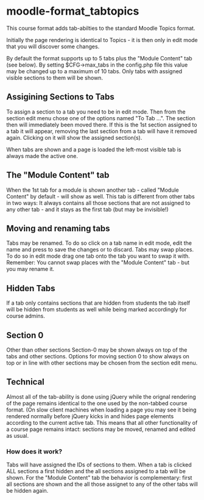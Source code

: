 # moodle-format_tabtopics
This course format adds tab-abilties to the standard Moodle Topics format.

Initially the page rendering is identical to Topics - it is then only in edit mode that you will discover some changes.

By default the format supports up to 5 tabs plus the "Module Content" tab (see below).
By setting $CFG->max_tabs in the config.php file this value may be changed up to a maximum of 10 tabs.
Only tabs with assigned visible sections to them will be shown.

Assigining Sections to Tabs
----
To assign a section to a tab you need to be in edit mode. Then from the section edit menu chose one of the options named "To Tab ...". The section then will immediately been moved there.
If this is the 1st section assigned to a tab it will appear, removing the last section from a tab will have it removed again. Clicking on it will show the assigned section(s).

When tabs are shown and a page is loaded the left-most visible tab is always made the active one.

The "Module Content" tab
----
When the 1st tab for a module is shown another tab - called "Module Content" by default - will show as well. This tab is different from other tabs in two ways: 
It always contains all those sections that are not assigned to any other tab - and it stays as the first tab (but may be invisible!)

Moving and renaming tabs
----
Tabs may be renamed. To do so click on a tab name in edit mode, edit the name and press <ENTER> to save the changes or <ESC> to discard.
Tabs may swap places. To do so in edit mode drag one tab onto the tab you want to swap it with. Remember: You cannot swap places with the "Module Content" tab - but you may rename it.
  
Hidden Tabs
----
If a tab only contains sections that are hidden from students the tab itself will be hidden from students as well while being marked accordingly for course admins.

Section 0
----
Other than other sections Section-0 may be shown always on top of the tabs and other sections. Options for moving section 0 to show always on top or in line with other sections may be chosen from the section edit menu.

Technical
---------
Almost all of the tab-ability is done using jQuery while the orignal rendering of the page remains identical to the one used by the non-tabbed course format.
(On slow client machines when loading a page you may see it being rendered normally before jQuery kicks in and hides page elements according to the current active tab.
This means that all other functionality of a course page remains intact: sections may be moved, renamed and edited as usual.
<h3>How does it work? </h3>
Tabs will have assigned the IDs of sections to them. When a tab is clicked ALL sections a first hidden and the all sections assigned to a tab will be shown.
For the "Module Content" tab the behavior is complementary: first all sections are shown and the all those assignet to any of the other tabs will be hidden again.

